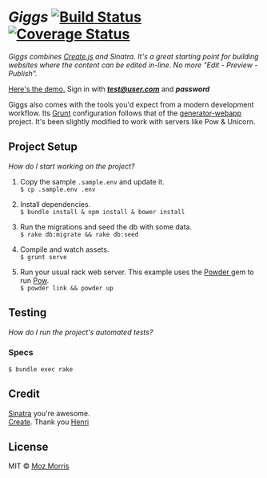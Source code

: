 # _Giggs_ [![Build Status](https://travis-ci.org/MozMorris/giggs.svg?branch=master)](https://travis-ci.org/MozMorris/giggs) [![Coverage Status](https://coveralls.io/repos/MozMorris/giggs/badge.png)](https://coveralls.io/r/MozMorris/giggs)

_Giggs combines [Create.js](http://createjs.org/) and Sinatra. It's a great starting point for building websites where the content can be edited in-line. No more "Edit - Preview - Publish"._

[Here's the demo.](http://giggs.herokuapp.com/) Sign in with ***test@user.com*** and ***password***

Giggs also comes with the tools you'd expect from a modern development workflow. Its [Grunt](http://gruntjs.com/) configuration follows that of the [generator-webapp](https://github.com/yeoman/generator-webapp) project. It's been slightly modified to work with servers like Pow & Unicorn.

## Project Setup

_How do I start working on the project?_

1. Copy the sample `.sample.env` and update it.  
`$ cp .sample.env .env`  

2. Install dependencies.  
`$ bundle install & npm install & bower install`  

3. Run the migrations and seed the db with some data.  
`$ rake db:migrate && rake db:seed`  

4. Compile and watch assets.  
`$ grunt serve`

5. Run your usual rack web server. This example uses the [Powder ](https://github.com/rodreegez/powder) gem to run [Pow](http://pow.cx/).  
`$ powder link && powder up`

## Testing

_How do I run the project's automated tests?_

### Specs

`$ bundle exec rake`

<!--## Deploying

### _How to setup the deployment environment_

- _Required heroku addons, packages, or chef recipes._
- _Required environment variables or credentials not included in git._
- _Monitoring services and logging._

### _How to deploy_

## Troubleshooting & Useful Tools

_Examples of common tasks_

> e.g.
>
> - How to make curl requests while authenticated via oauth.
> - How to monitor background jobs.
> - How to run the app through a proxy.

## Contributing changes

- _Internal git workflow_
- _Pull request guidelines_
- _Tracker project_
- _Google group_
- _irc channel_
- _"Please open github issues"_

-->

## Credit

[Sinatra](https://github.com/sinatra/sinatra) you're awesome.  
[Create](https://github.com/bergie/create). Thank you [Henri](https://github.com/bergie)

## License

MIT © [Moz Morris](http://mozmorris.com)
